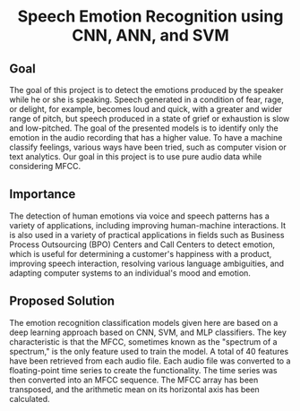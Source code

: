 # <p align = 'center'> Speech Emotion Recognition using CNN, ANN, and SVM</p> 


## Goal
The goal of this project is to detect the emotions produced by the speaker while he or she is speaking. Speech generated in a condition of fear, rage, or delight, for example, becomes loud and quick, with a greater and wider range of pitch, but speech produced in a state of grief or exhaustion is slow and low-pitched. The goal of the presented models is to identify only the emotion in the audio recording that has a higher value. To have a machine classify feelings, various ways have been tried, such as computer vision or text analytics. Our goal in this project is to use pure audio data while considering MFCC.


## Importance
The detection of human emotions via voice and speech patterns has a variety of applications, including improving human-machine interactions. It is also used in a variety of practical applications in fields such as Business Process Outsourcing (BPO) Centers and Call Centers to detect emotion, which is useful for determining a customer's happiness with a product, improving speech interaction, resolving various language ambiguities, and adapting computer systems to an individual's mood and emotion.


## Proposed Solution
The emotion recognition classification models given here are based on a deep learning approach based on CNN, SVM, and MLP classifiers. The key characteristic is that the MFCC, sometimes known as the "spectrum of a spectrum," is the only feature used to train the model. A total of 40 features have been retrieved from each audio file. Each audio file was converted to a floating-point time series to create the functionality. The time series was then converted into an MFCC sequence. The MFCC array has been transposed, and the arithmetic mean on its horizontal axis has been calculated.
